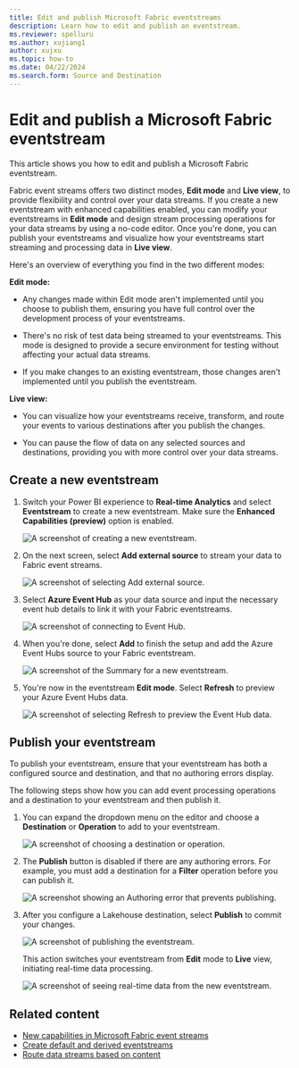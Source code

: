 ```yaml
---
title: Edit and publish Microsoft Fabric eventstreams
description: Learn how to edit and publish an eventstream.
ms.reviewer: spelluru
ms.author: xujiang1
author: xujxu
ms.topic: how-to
ms.date: 04/22/2024
ms.search.form: Source and Destination
---
```


# Edit and publish a Microsoft Fabric eventstream

This article shows you how to edit and publish a Microsoft Fabric eventstream.

Fabric event streams offers two distinct modes, **Edit mode** and **Live view**, to provide flexibility and control over your data streams. If you create a new eventstream with enhanced capabilities enabled, you can modify your eventstreams in **Edit mode** and design stream processing operations for your data streams by using a no-code editor. Once you're done, you can publish your eventstreams and visualize how your eventstreams start streaming and processing data in **Live view**.

Here's an overview of everything you find in the two different modes:

**Edit mode:**

- Any changes made within Edit mode aren't implemented until you choose to publish them, ensuring you have full control over the development process of your eventstreams.

- There's no risk of test data being streamed to your eventstreams. This mode is designed to provide a secure environment for testing without affecting your actual data streams.

- If you make changes to an existing eventstream, those changes aren't implemented until you publish the eventstream.

**Live view:**

- You can visualize how your eventstreams receive, transform, and route your events to various destinations after you publish the changes.

- You can pause the flow of data on any selected sources and destinations, providing you with more control over your data streams.

## Create a new eventstream

1. Switch your Power BI experience to **Real-time Analytics** and select **Eventstream** to create a new eventstream. Make sure the **Enhanced Capabilities (preview)** option is enabled.

   ![A screenshot of creating a new eventstream.](media/edit-publish/new.png)

1. On the next screen, select **Add external source** to stream your data to Fabric event streams.

   ![A screenshot of selecting Add external source.](media/edit-publish/build.png)

1. Select **Azure Event Hub** as your data source and input the necessary event hub details to link it with your Fabric eventstreams.

   ![A screenshot of connecting to Event Hub.](media/edit-publish/connect.png)

1. When you're done, select **Add** to finish the setup and add the Azure Event Hubs source to your Fabric eventstream.

   ![A screenshot of the Summary for a new eventstream.](media/edit-publish/summary.png)

1. You're now in the eventstream **Edit mode**. Select **Refresh** to preview your Azure Event Hubs data.

   ![A screenshot of selecting Refresh to preview the Event Hub data.](media/edit-publish/refresh.png)

## Publish your eventstream

To publish your eventstream, ensure that your eventstream has both a configured source and destination, and that no authoring errors display.

The following steps show how you can add event processing operations and a destination to your eventstream and then publish it.

1. You can expand the dropdown menu on the editor and choose a **Destination** or **Operation** to add to your eventstream.

   ![A screenshot of choosing a destination or operation.](media/edit-publish/destination.png)

1. The **Publish** button is disabled if there are any authoring errors. For example, you must add a destination for a **Filter** operation before you can publish it.

   ![A screenshot showing an Authoring error that prevents publishing.](media/edit-publish/error.png)

1. After you configure a Lakehouse destination, select **Publish** to commit your changes.

   ![A screenshot of publishing the eventstream.](media/edit-publish/publish.png)

   This action switches your eventstream from **Edit** mode to **Live** view, initiating real-time data processing.

   ![A screenshot of seeing real-time data from the new eventstream.](media/edit-publish/preview.png)

## Related content

- [New capabilities in Microsoft Fabric event streams](new-capabilities.md)
- [Create default and derived eventstreams](create-default-derived-streams.md)
- [Route data streams based on content](route-events-based-on-content.md)

